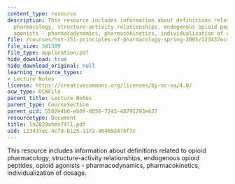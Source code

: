```yaml
---
content_type: resource
description: This resource includes information about definitions related to opioid
  pharmacology, structure-activity relationships, endogenous opioid peptides, opioid
  agonists - pharmacodynamics, pharmacokinetics, individualization of dosage.
file: /courses/hst-151-principles-of-pharmacology-spring-2005/123437ec4cf9b125117296469247bf7c_ln2829ahms7471.pdf
file_size: 341389
file_type: application/pdf
hide_download: true
hide_download_original: null
learning_resource_types:
- Lecture Notes
license: https://creativecommons.org/licenses/by-nc-sa/4.0/
ocw_type: OCWFile
parent_title: Lecture Notes
parent_type: CourseSection
parent_uid: 5502e4b6-eb0f-8058-7243-48791293e627
resourcetype: Document
title: ln2829ahms7471.pdf
uid: 123437ec-4cf9-b125-1172-96469247bf7c
---
```

This resource includes information about definitions related to opioid pharmacology, structure-activity relationships, endogenous opioid peptides, opioid agonists - pharmacodynamics, pharmacokinetics, individualization of dosage.